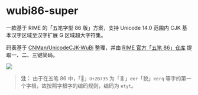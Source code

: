 # wubi86-super
一款基于 RIME 的「五笔字型 86 版」方案，支持 Unicode 14.0 范围内 CJK 基本汉字区域至汉字扩展 G 区域超大字符集。

码表基于 [CNMan/UnicodeCJK-WuBi](https://github.com/CNMan/UnicodeCJK-WuBi) 整理，并由 [RIME 官方「五笔 86」仓库](https://github.com/rime/rime-wubi) 提取一、二、三键简码。

![](https://s3.bmp.ovh/imgs/2022/04/22/85c6e13172befe31.png)
> **注：** 由于在五笔 86 中，「𫜵」`U+2B735` 为「豸」`eer`「貌」`eerq` 等字的第一个字根，故按照字根字的编码规则，编码为 `etyt`。
